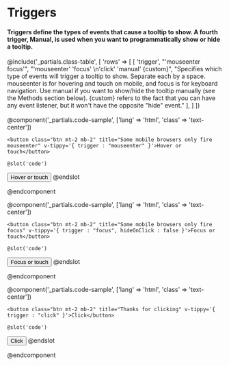 # Triggers
#### Triggers define the types of events that cause a tooltip to show. A fourth trigger, Manual, is used when you want to programmatically show or hide a tooltip.
@include('_partials.class-table', [
    'rows' => 
    [ 
        [ 
            'trigger', 
            "'mouseenter focus'",
            "'mouseenter' 'focus' \n'click' 'manual' {custom}",
            "Specifies which type of events will trigger a tooltip to show. Separate each by a space. mouseenter is for hovering and touch on mobile, and focus is for keyboard navigation. Use manual if you want to show/hide the tooltip manually (see the Methods section below). {custom} refers to the fact that you can have any event listener, but it won't have the opposite \"hide\" event." 
        ], 
    ] 
])
<br>  
@component('_partials.code-sample', ['lang' => 'html', 'class' => 'text-center']) 

    <button class="btn mt-2 mb-2" title="Some mobile browsers only fire mouseenter" v-tippy='{ trigger : "mouseenter" }'>Hover or touch</button>

    @slot('code')
<button title="Some mobile browsers only fire mouseenter" 
        v-tippy='{ trigger : "mouseenter" }'>
    Hover or touch
</button>
    @endslot 

@endcomponent

@component('_partials.code-sample', ['lang' => 'html', 'class' => 'text-center']) 

    <button class="btn mt-2 mb-2" title="Some mobile browsers only fire focus" v-tippy='{ trigger : "focus", hideOnClick : false }'>Focus or touch</button>

    @slot('code')
<button title="Some mobile browsers only fire focus" 
        v-tippy='{ trigger : "focus", hideOnClick : false }'>
    Focus or touch
</button>
    @endslot 

@endcomponent

@component('_partials.code-sample', ['lang' => 'html', 'class' => 'text-center']) 

    <button class="btn mt-2 mb-2" title="Thanks for clicking" v-tippy='{ trigger : "click" }'>Click</button>

    @slot('code')
<button title="Thanks for clicking" v-tippy='{ trigger : "click"}'>
    Click
</button>
    @endslot 

@endcomponent
